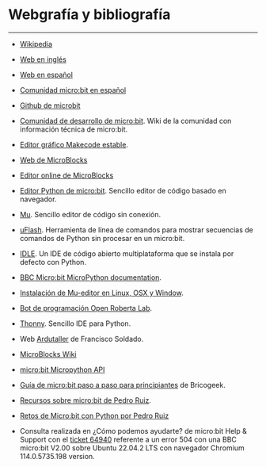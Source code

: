 # Webgrafía y bibliografía

***
* [Wikipedia](https://es.wikipedia.org/wiki/Wikipedia:Portada)

* [Web en inglés](https://microbit.org/)
* [Web en español](https://microbit.org/es-es/)
* [Comunidad micro:bit en español](http://www.microes.org/)
* [Github de microbit](https://github.com/bbcmicrobit)
* [Comunidad de desarrollo de micro:bit](https://tech.microbit.org/). Wiki de la comunidad con información técnica de micro:bit.
* [Editor gráfico Makecode estable](https://makecode.microbit.org/#editor).
* [Web de MicroBlocks](https://microblocks.fun/)
* [Editor online de MicroBlocks](https://microblocks.fun/run/microblocks.html)
* [Editor Python de micro:bit](https://python.microbit.org/v/3). Sencillo editor de código basado en navegador.
* [Mu](https://codewith.mu/). Sencillo editor de código sin conexión.
* [uFlash](https://uflash.readthedocs.io/en/latest/). Herramienta de línea de comandos para mostrar secuencias de comandos de Python sin procesar en un micro:bit.
* [IDLE](https://docs.python.org/3/library/idle.html). Un IDE de código abierto multiplataforma que se instala por defecto con Python.
* [BBC Micro:bit MicroPython documentation](https://microbit-micropython.readthedocs.io/en/latest/index.html#).
* [Instalación de Mu-editor en Linux, OSX y Window](https://codewith.mu/en/howto/1.0/install_with_python).
* [Bot de programación Open Roberta Lab](https://lab.open-roberta.org/).
* [Thonny](https://thonny.org/). Sencillo IDE para Python.

* Web [Ardutaller](https://www.ardutaller.com.es/principal) de Francisco Soldado.
* [MicroBlocks Wiki](https://wiki.microblocks.fun/ide)

* [micro:bit Micropython API](https://microbit-micropython.readthedocs.io/en/v1.0.1/microbit_micropython_api.html)
* [Guía de micro:bit paso a paso para principiantes](https://lab.bricogeek.com/tutorial/guia-de-microbit-paso-a-paso-para-principiantes) de Bricogeek.
* [Recursos sobre micro:bit de Pedro Ruiz](https://github.com/pedroruizf/microbit).
* [Retos de Micro:bit con Python por Pedro Ruiz](https://github.com/pedroruizf/microbit/tree/master/python)

* Consulta realizada en ¿Cómo podemos ayudarte? de micro:bit Help & Support con el [ticket 64940](https://support.microbit.org/support/tickets/64940) referente a un error 504 con una BBC micro:bit V2.00 sobre Ubuntu 22.04.2 LTS con navegador Chromium 114.0.5735.198 version.
